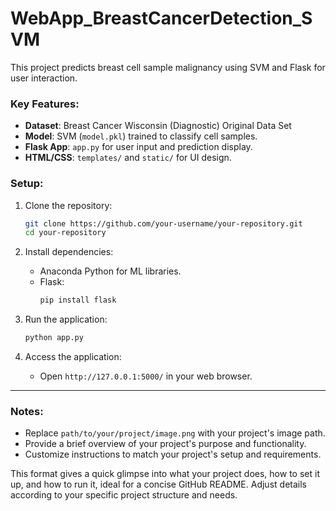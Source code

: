 # WebApp_BreastCancerDetection_SVM

This project predicts breast cell sample malignancy using SVM and Flask for user interaction.

### Key Features:

- **Dataset**: Breast Cancer Wisconsin (Diagnostic) Original Data Set
- **Model**: SVM (`model.pkl`) trained to classify cell samples.
- **Flask App**: `app.py` for user input and prediction display.
- **HTML/CSS**: `templates/` and `static/` for UI design.

### Setup:

1. Clone the repository:
   ```bash
   git clone https://github.com/your-username/your-repository.git
   cd your-repository
   ```

2. Install dependencies:
   - Anaconda Python for ML libraries.
   - Flask:
     ```bash
     pip install flask
     ```

3. Run the application:
   ```bash
   python app.py
   ```

4. Access the application:
   - Open `http://127.0.0.1:5000/` in your web browser.

---

### Notes:

- Replace `path/to/your/project/image.png` with your project's image path.
- Provide a brief overview of your project's purpose and functionality.
- Customize instructions to match your project's setup and requirements.

This format gives a quick glimpse into what your project does, how to set it up, and how to run it, ideal for a concise GitHub README. Adjust details according to your specific project structure and needs.
